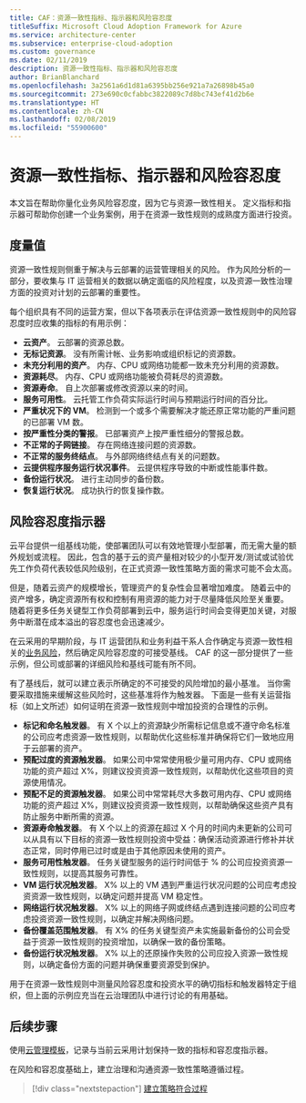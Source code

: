 ```yaml
---
title: CAF：资源一致性指标、指示器和风险容忍度
titleSuffix: Microsoft Cloud Adoption Framework for Azure
ms.service: architecture-center
ms.subservice: enterprise-cloud-adoption
ms.custom: governance
ms.date: 02/11/2019
description: 资源一致性指标、指示器和风险容忍度
author: BrianBlanchard
ms.openlocfilehash: 3a2561a6d1d81a6395bb256e921a7a26898b45a0
ms.sourcegitcommit: 273e690c0cfabbc3822089c7d8bc743ef41d2b6e
ms.translationtype: HT
ms.contentlocale: zh-CN
ms.lasthandoff: 02/08/2019
ms.locfileid: "55900600"
---
```

# <a name="resource-consistency-metrics-indicators-and-risk-tolerance"></a>资源一致性指标、指示器和风险容忍度

本文旨在帮助你量化业务风险容忍度，因为它与资源一致性相关。 定义指标和指示器可帮助你创建一个业务案例，用于在资源一致性规则的成熟度方面进行投资。

## <a name="metrics"></a>度量值

资源一致性规则侧重于解决与云部署的运营管理相关的风险。 作为风险分析的一部分，要收集与 IT 运营相关的数据以确定面临的风险程度，以及资源一致性治理方面的投资对计划的云部署的重要性。

每个组织具有不同的运营方案，但以下各项表示在评估资源一致性规则中的风险容忍度时应收集的指标的有用示例：

- **云资产**。 云部署的资源总数。
- **无标记资源**。 没有所需计帐、业务影响或组织标记的资源数。
- **未充分利用的资产**。 内存、CPU 或网络功能都一致未充分利用的资源数。
- **资源耗尽**。 内存、CPU 或网络功能被负荷耗尽的资源数。
- **资源寿命**。 自上次部署或修改资源以来的时间。
- **服务可用性**。 云托管工作负荷实际运行时间与预期运行时间的百分比。
- **严重状况下的 VM**。 检测到一个或多个需要解决才能还原正常功能的严重问题的已部署 VM 数。
- **按严重性分类的警报**。 已部署资产上按严重性细分的警报总数。
- **不正常的子网链接**。 存在网络连接问题的资源数。
- **不正常的服务终结点**。 与外部网络终结点有关的问题数。
- **云提供程序服务运行状况事件**。 云提供程序导致的中断或性能事件数。
- **备份运行状况**。 进行主动同步的备份数。
- **恢复运行状况**。 成功执行的恢复操作数。

## <a name="risk-tolerance-indicators"></a>风险容忍度指示器

云平台提供一组基线功能，使部署团队可以有效地管理小型部署，而无需大量的额外规划或流程。 因此，包含的基于云的资产量相对较少的小型开发/测试或试验优先工作负荷代表较低风险级别，在正式资源一致性策略方面的需求可能不会太高。

但是，随着云资产的规模增长，管理资产的复杂性会显著增加难度。 随着云中的资产增多，确定资源所有权和控制有用资源的能力对于尽量降低风险至关重要。 随着将更多任务关键型工作负荷部署到云中，服务运行时间会变得更加关键，对服务中断潜在成本溢出的容忍度也会迅速减少。

在云采用的早期阶段，与 IT 运营团队和业务利益干系人合作确定与资源一致性相关的[业务风险](business-risks.md)，然后确定风险容忍度的可接受基线。 CAF 的这一部分提供了一些示例，但公司或部署的详细风险和基线可能有所不同。

有了基线后，就可以建立表示所确定的不可接受的风险增加的最小基准。 当你需要采取措施来缓解这些风险时，这些基准将作为触发器。 下面是一些有关运营指标（如上文所述）如何证明在资源一致性规则中增加投资的合理性的示例。

- **标记和命名触发器**。 有 X 个以上的资源缺少所需标记信息或不遵守命名标准的公司应考虑资源一致性规则，以帮助优化这些标准并确保将它们一致地应用于云部署的资产。
- **预配过度的资源触发器**。 如果公司中常常使用极少量可用内存、CPU 或网络功能的资产超过 X%，则建议投资资源一致性规则，以帮助优化这些项目的资源使用情况。
- **预配不足的资源触发器**。 如果公司中常常耗尽大多数可用内存、CPU 或网络功能的资产超过 X%，则建议投资资源一致性规则，以帮助确保这些资产具有防止服务中断所需的资源。
- **资源寿命触发器**。 有 X 个以上的资源在超过 X 个月的时间内未更新的公司可以从具有以下目标的资源一致性规则投资中受益：确保活动资源进行修补并状态正常，同时停用已过时或是由于其他原因未使用的资产。  
- **服务可用性触发器**。 任务关键型服务的运行时间低于 % 的公司应投资资源一致性规则，以提高其服务可靠性。
- **VM 运行状况触发器**。 X% 以上的 VM 遇到严重运行状况问题的公司应考虑投资资源一致性规则，以确定问题并提高 VM 稳定性。
- **网络运行状况触发器**。 X% 以上的网络子网或终结点遇到连接问题的公司应考虑投资资源一致性规则，以确定并解决网络问题。
- **备份覆盖范围触发器**。 有 X% 的任务关键型资产未实施最新备份的公司会受益于资源一致性规则的投资增加，以确保一致的备份策略。
- **备份运行状况触发器**。 X% 以上的还原操作失败的公司应投入资源一致性规则，以确定备份方面的问题并确保重要资源受到保护。

用于在资源一致性规则中测量风险容忍度和投资水平的确切指标和触发器特定于组织，但上面的示例应充当在云治理团队中进行讨论的有用基础。  

## <a name="next-steps"></a>后续步骤

使用[云管理模板](./template.md)，记录与当前云采用计划保持一致的指标和容忍度指示器。

在风险和容忍度基础上，建立治理和沟通资源一致性策略遵循过程。

> [!div class="nextstepaction"]
> [建立策略符合过程](compliance-processes.md)
